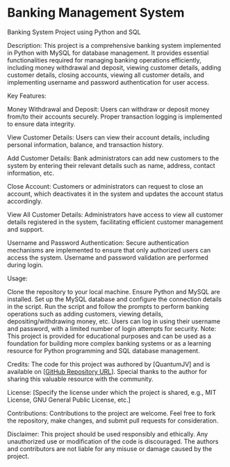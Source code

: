 # Banking Management System

Banking System Project using Python and SQL

Description:
This project is a comprehensive banking system implemented in Python with MySQL for database management. It provides essential functionalities required for managing banking operations efficiently, including money withdrawal and deposit, viewing customer details, adding customer details, closing accounts, viewing all customer details, and implementing username and password authentication for user access.

Key Features:

Money Withdrawal and Deposit: Users can withdraw or deposit money from/to their accounts securely. Proper transaction logging is implemented to ensure data integrity.

View Customer Details: Users can view their account details, including personal information, balance, and transaction history.

Add Customer Details: Bank administrators can add new customers to the system by entering their relevant details such as name, address, contact information, etc.

Close Account: Customers or administrators can request to close an account, which deactivates it in the system and updates the account status accordingly.

View All Customer Details: Administrators have access to view all customer details registered in the system, facilitating efficient customer management and support.

Username and Password Authentication: Secure authentication mechanisms are implemented to ensure that only authorized users can access the system. Username and password validation are performed during login.

Usage:

Clone the repository to your local machine.
Ensure Python and MySQL are installed.
Set up the MySQL database and configure the connection details in the script.
Run the script and follow the prompts to perform banking operations such as adding customers, viewing details, depositing/withdrawing money, etc.
Users can log in using their username and password, with a limited number of login attempts for security.
Note:
This project is provided for educational purposes and can be used as a foundation for building more complex banking systems or as a learning resource for Python programming and SQL database management.

Credits:
The code for this project was authored by [QuantumJV] and is available on [[GitHub Repository URL](https://github.com/QuantumJV/Bank-Management-System/tree/main)]. Special thanks to the author for sharing this valuable resource with the community.

License:
[Specify the license under which the project is shared, e.g., MIT License, GNU General Public License, etc.]

Contributions:
Contributions to the project are welcome. Feel free to fork the repository, make changes, and submit pull requests for consideration.

Disclaimer:
This project should be used responsibly and ethically. Any unauthorized use or modification of the code is discouraged. The authors and contributors are not liable for any misuse or damage caused by the project.
